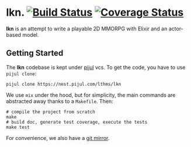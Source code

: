 # lkn. [![Build Status](https://travis-ci.org/lkn-org/lkn.svg?branch=master)](https://travis-ci.org/lkn-org/lkn) [![Coverage Status](https://coveralls.io/repos/github/lkn-org/lkn/badge.svg)](https://coveralls.io/github/lkn-org/lkn)

**lkn** is an attempt to write a playable 2D MMORPG with Elixir and an
actor-based model.

## Getting Started

The **lkn** codebase is kept under [pijul](https://pijul.com) vcs. To get the
code, you have to use `pijul clone`:

```
pijul clone https://nest.pijul.com/lthms/lkn
```

We use `mix` under the hood, but for simplicity, the main commands are
abstracted away thanks to a `Makefile`. Then:

```
# compile the project from scratch
make
# build doc, generate test coverage, execute the tests
make test
```

For convenience, we also have a [git mirror](https://github.com/lkn-org/lkn).
